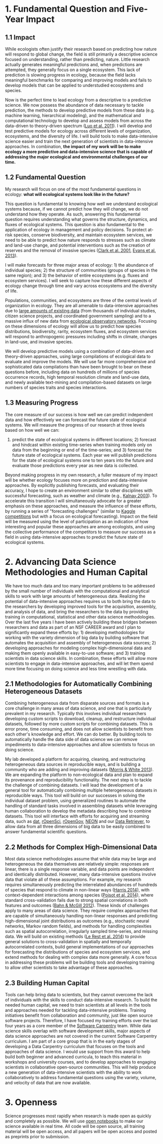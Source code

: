 # 1. Fundamental Question and Five-Year Impact

## 1.1 Impact

While ecologists often justify their research based on predicting how nature
will respond to global change, the field is still primarily a descriptive
science focused on understanding, rather than predicting, nature. Little
research actually generates meaningful predictions and, when predictions are
attempted, they generally focus on a single ecosystem. This lack of prediction
is slowing progress in ecology, because the field lacks meaningful benchmarks
for comparing and improving models and fails to develop models that can be
applied to understudied ecosystems and species.

Now is the perfect time to lead ecology from a descriptive to a predictive
science. We now possess the abundance of data necessary to tackle prediction,
the methods to develop predictive models from these data (e.g. machine learning,
hierarchical modeling), and the mathematical and computational technology to
develop and assess models from across the data-driven to theory-driven spectrum
([Luo et al. 2011](http://www.researchgate.net/publication/51560941_Ecological_forecasting_and_data_assimilation_in_a_data-rich_era/file/9fcfd50c6a153453cd.pdf)). I will develop and test predictive models for ecology across
different levels of organization, ecosystems, and the diversity of life. I will
build tools to make data-intensive science easier and train the next generation
of scientists in data-intensive approaches. In combination, **the impact of my
work will be to make ecology a more predictive and data-intensive science that
is capable of addressing the major ecological and environmental challenges of
our time.**

## 1.2 Fundamental Question

My research will focus on one of the most fundamental questions in ecology:
**what will ecological systems look like in the future?**

This question is fundamental to knowing how well we understand ecological
systems because, if we cannot predict how they will change, we do not understand
how they operate. As such, answering this fundamental question requires
understanding what governs the structure, dynamics, and fluxes of ecological
systems. This question is also fundamental to the application of ecology in
management and policy decisions. To protect at-risk species, conserve
biodiversity, and maintain ecosystem services, we need to be able to predict how
nature responds to stresses such as climate and land-use change, and potential
interventions such as the creation of reserves and the removal of invasive
species
([Clark et al. 2001](http://www.researchgate.net/publication/11868797_Ecological_forecasts_an_emerging_imperative/file/d912f511d1ae682bae.pdf),
[Evans et al. 2013](http://rspb.royalsocietypublishing.org/content/280/1771/20131452.full)).

I will make forecasts for three major areas of ecology: 1) the abundance of
individual species; 2) the structure of communities (groups of species in the
same region); and 3) the behavior of entire ecosystems (e.g. fluxes and ecosystem
services). I will seek to capture how these different aspects of ecology change
through time and vary across ecosystems and the diversity of life.

Populations, communities, and ecosystems are three of the central levels of
organization in ecology. They are all amenable to data-intensive approaches due
to
[large amounts of existing data](http://jabberwocky.weecology.org/2013/08/12/ignite-talk-big-data-in-ecology/)
(from thousands of individual studies, citizen science projects, and coordinated
government sampling) and to a massive influx of new data from
[ecological observatory networks](http://www.neoninc.org/). Focusing on these
dimensions of ecology will allow us to predict how species distributions,
biodiversity, rarity, ecosystem fluxes, and ecosystem services will respond to
anthropogenic pressures including shifts in climate, changes in land-use, and
invasive species.

We will develop predictive models using a combination of data-driven and
theory-driven approaches, using large compilations of ecological data to
evaluate and improve the models. We will use far more comprehensive and
sophisticated data compilations than have been brought to bear on these
questions before, including data on hundreds of millions of species occurrence
records, high temporal resolution climate and land-use data, and newly available
text-mining and compilation-based datasets on large numbers of species traits
and species interactions.

## 1.3 Measuring Progress

The core measure of our success is how well we can predict independent data and
how effectively we can forecast the future state of ecological systems. We will
measure the progress of our research at three levels based on how well we can:
1) predict the state of ecological systems in different locations; 2) forecast
and hindcast within existing time-series when training models only on data from
the beginning or end of the time-series; and 3) forecast the future state of
ecological systems. Each year we will publish predictions for the state of
ecological systems one to ten years into the future and evaluate those
predictions every year as new data is collected.

Beyond making progress in my own research, a fuller measure of my impact will be
whether ecology focuses more on prediction and data-intensive approaches. By
explicitly publishing forecasts, and evaluating their accuracy, I hope to create
an environment similar to other disciplines with successful forecasting, such as
weather and climate (e.g.,
[Kalnay 2003](http://catdir.loc.gov/catdir/samples/cam033/2001052687.pdf)). To
accelerate this transition I will simultaneously advocate for a greater emphasis
on these approaches, and measure the influence of these efforts, by running a
series of "forecasting challenges" (similar to
[Kaggle competitions](http://www.kaggle.com/competitions) but with a focus on
ecological forecasting). Impact on the field will be measured using the level of
participation as an indication of how interesting and popular these approaches
are among ecologists, and using the collective performance of the competitors to
measure our success as a field in using data-intensive approaches to predict the
future state of ecological systems.


# 2. Advancing Data Science Methodologies and Human Capital

We have too much data and too many important problems to be addressed by the
small number of individuals with the computational and analytical skills to work
with large amounts of heterogeneous data. Realizing the potential of
data-intensive approaches requires us to both bring the data to the researchers
by developing improved tools for the acquisition, assembly, and analysis of
data, and bring the researchers to the data by providing training in
computational, statistical and other data science methodologies. Over the last
five years I have been actively building these bridges between researchers and
data as part of an NSF CAREER award and I plan to significantly expand these
efforts by: 1) developing methodologies for working with the variety dimension
of big data by building software that automates the acquisition and assembly of
heterogeneous data sources; 2) developing approaches for modeling complex
high-dimensional data and making them openly available in easy-to-use software;
and 3) training scientists in data science skills. In combination, these efforts
will allow more scientists to engage in data-intensive approaches, and will let
them spend more time focusing on doing science and less time wrestling with
data.


## 2.1 Methodologies for Automatically Combining Heterogeneous Datasets

Combining heterogeneous data from disparate sources and formats is a core
challenge in many areas of data science, and one that is particularly prevalent
in my research. Typically this involves individual researchers developing custom
scripts to download, cleanup, and restructure individual datasets, followed by
more custom scripts for combining datasets. This is error prone, time consuming,
and does not allow scientists to benefit from each other's knowledge and
effort. We can do better. By building tools to automatically handle the data
side of data science we can remove impediments to data-intensive approaches and
allow scientists to focus on doing science.

My lab developed a platform for acquiring, cleaning, and restructuring
heterogeneous data sources in reproducible ways, and is building a community who
are adding and improving datasets
([Morris & White 2013](http://doi.org/doi:10.1371/journal.pone.0065848)). We are
expanding the platform to non-ecological data and plan to expand its provenance
and reproducibility functionality. The next step is to tackle the challenge of
combining datasets. I will lead the development of a general tool for
automatically combining multiple heterogeneous datasets in reproducible
ways. This tool will build on our successes in solving the individual dataset
problem, using generalized routines to automate the handling of standard tasks
involved in assembling datasets while leveraging human collaboration to develop
the metadata describing how to combine datasets. This tool will interface with
efforts for acquiring and streaming data, such as [dat](http://dat-data.com/),
[rOpenSci](http://ropensci.org/), [rOpenGov](http://ropengov.github.io/),
[NEON](http://neoninc.org/) and our
[Data Retriever](http://ecodataretriever.org/), to allow data from all three
dimensions of big data to be easily combined to answer fundamental scientific
questions.

## 2.2 Methods for Complex High-Dimensional Data

Most data science methodologies assume that while data may be large and
heterogeneous the data themselves are relatively simple: responses are linear,
there is a single response variable, and data points are independent and
identically distributed. However, many data-intensive questions involve data
that violate all of these assumptions. For example, my research requires
simultaneously predicting the interrelated abundances of hundreds of species
that respond to climate in non-linear ways
([Harris 2014](http://dx.doi.org/10.1101/003947)), with context-dependent
interactions among species
([Poisot et al. 2014](http://dx.doi.org/10.1101/001677)), where standard
cross-validation fails due to strong spatial correlations in both features and
outcomes
([Bahn & McGill 2012](http://www.wright.edu/~volker.bahn/documents/Bahn_McGill_OIKOS_2012.pdf)).
These kinds of challenges apply to many areas of data science. They require
complex approaches that are capable of simultaneously handling non-linear
responses and predicting high-dimensional joint distributions as outcomes (e.g.,
stochastic neural networks, Markov random fields), and methods for handling
complexities such as spatial autocorrelation, irregularly sampled time-series,
and missing data. We will build on existing methods
([Le Rest et al. 2014](http://www.cebc.cnrs.fr/publipdf/SP/Le_Rest_GEB.pdf)) to
provide general solutions to cross-validation in spatially and temporally
autocorrelated contexts, build general implementations of our approaches for
forecasting the distributions of species and ecosystem services, and extend
methods for dealing with complex data more generally. A core focus in addressing
these problems will be building tools and developing training to allow other
scientists to take advantage of these approaches.

## 2.3 Building Human Capital

Tools can help bring data to scientists, but they cannot overcome the lack of
individuals with the skills to conduct data-intensive research. To build the
needed human capital, we need to train scientists at all levels in the tools and
approaches needed for tackling data-intensive problems. Training initiatives
benefit from collaboration and community, just like open source software
projects. Therefore, I have focused my training efforts over the last four years
as a core member of the [Software Carpentry](http://software-carpentry.org/)
team. While data science skills overlap with software development skills, major
aspects of data science approaches are not covered in the current Software
Carpentry curriculum. I am part of a core group that is in the early stages of
developing a Data Carpentry curriculum that focuses on the tools and approaches
of data science. I would use support from this award to help build both beginner
and advanced curricula, to teach this material in workshops and university
courses, and to develop approaches to engaging scientists in collaborative
open-source communities. This will help produce a new generation of
data-intensive scientists with the ability to work collaboratively to address
fundamental questions using the variety, volume, and velocity of data that are
now available.

# 3. Openness

Science progresses most rapidly when research is made open as quickly and
completely as possible. We will use
[open notebooks](https://en.wikipedia.org/wiki/Open_Notebook_Science) to make
our science available in real time. All code will be open source, all training
material will be open access, and all papers will be open access and posted as
preprints prior to submission.
